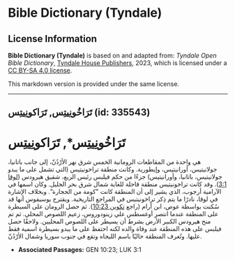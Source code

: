 # Bible Dictionary (Tyndale)

## License Information

**Bible Dictionary (Tyndale)** is based on and adapted from: _Tyndale Open Bible Dictionary_, [Tyndale House Publishers](https://tyndaleopenresources.com/), 2023, which is licensed under a [CC BY-SA 4.0 license](https://creativecommons.org/licenses/by-sa/4.0/legalcode.en).

This markdown version is provided under the same license.



--------------------------------

## تَرَاخُونِيتِس, تَرَاكونِيتِس (id: 335543)

تَرَاخُونِيتِس\*, تَرَاكونِيتِس
===============================

هي واحدة من المقاطعات الرومانية الخمس شرق نهر الأرْدُنّ، إلى جانب باتانيا، جولانيتيس، أورانيتيس، وإيطورية. وكانت منطقة تراخونيتيس (التي تشمل على ما يبدو جولانيتيس، باتانيا، وأورانيتيس) جزءًا من حكم فيلبس رئيس الربع، شقيق هيرودس ([لوقا 3:1](https://ref.ly/Luke3:1)). وقد كانت تراخونيتيس منطقة قاحلة للغاية شمال شرق بحر الجليل. وكان اسمها في الآرامية أرجوب، الذي يشير إلى أن المنطقة كانت "كومة من الحجارة". وبخلاف الإشارة في لوقا، نادرًا ما يتم ذِكر تراخونيتيس في المراجع التاريخية. ويقترح يوسيفوس أنها قد سُكنت بواسطة عوص، ابن آرام (راجع [تكوين 10:23](https://ref.ly/Gen10:23)). ثم حصل الرومان على السيطرة على المنطقة عندما انتصر أوغسطس علي زينودوروس، زعيم اللصوص المحلي. ثم تم منح هيرودس الكبير الأرض بشرط أن يسيطر على اللصوص المحليين. ولاحقًا حصل فيلبس على هذه المنطقة عند وفاة والده لكنه احتفظ على ما يبدو بسيطرة اسمية فقط عليها. وتُعرف المنطقة حاليًا باسم الليجاه وتقع في جنوب سوريا وشمال الأرْدُنّ.

* **Associated Passages:** GEN 10:23; LUK 3:1

